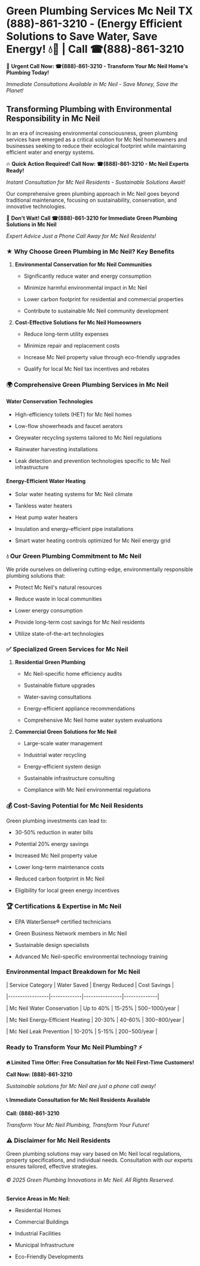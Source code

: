 # Green Plumbing Services Mc Neil TX (888)-861-3210 - (Energy Efficient Solutions to Save Water, Save Energy! 💧🌿 | Call ☎(888)-861-3210

🚨 **Urgent Call Now: ☎(888)-861-3210 - Transform Your Mc Neil Home's Plumbing Today!**
*Immediate Consultations Available in Mc Neil - Save Money, Save the Planet!*

## Transforming Plumbing with Environmental Responsibility in Mc Neil

In an era of increasing environmental consciousness, green plumbing services have emerged as a critical solution for Mc Neil homeowners and businesses seeking to reduce their ecological footprint while maintaining efficient water and energy systems. 

🔥 **Quick Action Required! Call Now: ☎(888)-861-3210 - Mc Neil Experts Ready!**
*Instant Consultation for Mc Neil Residents - Sustainable Solutions Await!*

Our comprehensive green plumbing approach in Mc Neil goes beyond traditional maintenance, focusing on sustainability, conservation, and innovative technologies.

🚨 **Don't Wait! Call ☎(888)-861-3210 for Immediate Green Plumbing Solutions in Mc Neil**
*Expert Advice Just a Phone Call Away for Mc Neil Residents!*

### ★ Why Choose Green Plumbing in Mc Neil? Key Benefits

1. **Environmental Conservation for Mc Neil Communities** 
   - Significantly reduce water and energy consumption
   - Minimize harmful environmental impact in Mc Neil
   - Lower carbon footprint for residential and commercial properties
   - Contribute to sustainable Mc Neil community development

2. **Cost-Effective Solutions for Mc Neil Homeowners** 
   - Reduce long-term utility expenses
   - Minimize repair and replacement costs
   - Increase Mc Neil property value through eco-friendly upgrades
   - Qualify for local Mc Neil tax incentives and rebates

### 🌍 Comprehensive Green Plumbing Services in Mc Neil

#### Water Conservation Technologies
- High-efficiency toilets (HET) for Mc Neil homes
- Low-flow showerheads and faucet aerators
- Greywater recycling systems tailored to Mc Neil regulations
- Rainwater harvesting installations
- Leak detection and prevention technologies specific to Mc Neil infrastructure

#### Energy-Efficient Water Heating
- Solar water heating systems for Mc Neil climate
- Tankless water heaters
- Heat pump water heaters
- Insulation and energy-efficient pipe installations
- Smart water heating controls optimized for Mc Neil energy grid

### 💧 Our Green Plumbing Commitment to Mc Neil

We pride ourselves on delivering cutting-edge, environmentally responsible plumbing solutions that:
- Protect Mc Neil's natural resources
- Reduce waste in local communities
- Lower energy consumption
- Provide long-term cost savings for Mc Neil residents
- Utilize state-of-the-art technologies

### ✅ Specialized Green Services for Mc Neil

1. **Residential Green Plumbing**
   - Mc Neil-specific home efficiency audits
   - Sustainable fixture upgrades
   - Water-saving consultations
   - Energy-efficient appliance recommendations
   - Comprehensive Mc Neil home water system evaluations

2. **Commercial Green Solutions for Mc Neil**
   - Large-scale water management
   - Industrial water recycling
   - Energy-efficient system design
   - Sustainable infrastructure consulting
   - Compliance with Mc Neil environmental regulations

### 💰 Cost-Saving Potential for Mc Neil Residents

Green plumbing investments can lead to:
- 30-50% reduction in water bills
- Potential 20% energy savings
- Increased Mc Neil property value
- Lower long-term maintenance costs
- Reduced carbon footprint in Mc Neil
- Eligibility for local green energy incentives

### 🏆 Certifications & Expertise in Mc Neil

- EPA WaterSense® certified technicians
- Green Business Network members in Mc Neil
- Sustainable design specialists
- Advanced Mc Neil-specific environmental technology training

### Environmental Impact Breakdown for Mc Neil

| Service Category | Water Saved | Energy Reduced | Cost Savings |
|-----------------|-------------|----------------|--------------|
| Mc Neil Water Conservation | Up to 40% | 15-25% | $500-$1000/year |
| Mc Neil Energy-Efficient Heating | 20-30% | 40-60% | $300-$800/year |
| Mc Neil Leak Prevention | 10-20% | 5-15% | $200-$500/year |

### Ready to Transform Your Mc Neil Plumbing? ⚡

**🔥 Limited Time Offer: Free Consultation for Mc Neil First-Time Customers!**

**Call Now: (888)-861-3210**
*Sustainable solutions for Mc Neil are just a phone call away!*

#### 📞 Immediate Consultation for Mc Neil Residents Available

**Call: (888)-861-3210**
*Transform Your Mc Neil Plumbing, Transform Your Future!*

### ⚠️ Disclaimer for Mc Neil Residents

Green plumbing solutions may vary based on Mc Neil local regulations, property specifications, and individual needs. Consultation with our experts ensures tailored, effective strategies.

###### © 2025 Green Plumbing Innovations in Mc Neil. All Rights Reserved.

**Service Areas in Mc Neil:** 
- Residential Homes
- Commercial Buildings
- Industrial Facilities
- Municipal Infrastructure
- Eco-Friendly Developments